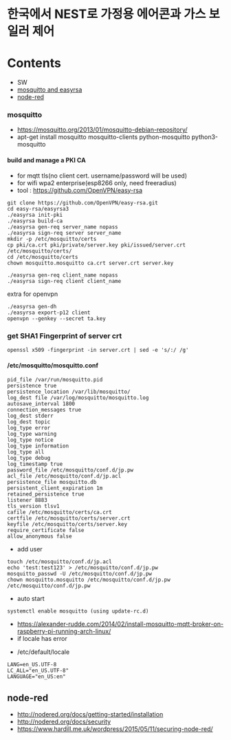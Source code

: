 한국에서 NEST로 가정용 에어콘과 가스 보일러 제어
======================================

# Contents
- SW
 - [mosquitto and easyrsa](#mosquitto)
 - [node-red](#node-red)

### mosquitto
 - https://mosquitto.org/2013/01/mosquitto-debian-repository/
 - apt-get install mosquitto mosquitto-clients python-mosquitto python3-mosquitto

#### build and manage a PKI CA
 - for mqtt tls(no client cert. username/password will be used)
 - for wifi wpa2 enterprise(esp8266 only, need freeradius)
 - tool : https://github.com/OpenVPN/easy-rsa
```
git clone https://github.com/OpenVPN/easy-rsa.git
cd easy-rsa/easyrsa3
./easyrsa init-pki
./easyrsa build-ca
./easyrsa gen-req server_name nopass
./easyrsa sign-req server server_name
mkdir -p /etc/mosquitto/certs
cp pki/ca.crt pki/private/server.key pki/issued/server.crt  /etc/mosquitto/certs/
cd /etc/mosquitto/certs
chown mosquitto.mosquitto ca.crt server.crt server.key
```

```
./easyrsa gen-req client_name nopass
./easyrsa sign-req client client_name
```


extra for openvpn
```
./easyrsa gen-dh
./easyrsa export-p12 client
openvpn --genkey --secret ta.key

```


### get SHA1 Fingerprint of server crt
```
openssl x509 -fingerprint -in server.crt | sed -e 's/:/ /g'
```

#### /etc/mosquitto/mosquitto.conf
```
pid_file /var/run/mosquitto.pid
persistence true
persistence_location /var/lib/mosquitto/
log_dest file /var/log/mosquitto/mosquitto.log
autosave_interval 1800
connection_messages true
log_dest stderr
log_dest topic
log_type error
log_type warning
log_type notice
log_type information
log_type all
log_type debug
log_timestamp true
password_file /etc/mosquitto/conf.d/jp.pw
acl_file /etc/mosquitto/conf.d/jp.acl
persistence_file mosquitto.db
persistent_client_expiration 1m
retained_persistence true
listener 8883
tls_version tlsv1
cafile /etc/mosquitto/certs/ca.crt
certfile /etc/mosquitto/certs/server.crt
keyfile /etc/mosquitto/certs/server.key
require_certificate false
allow_anonymous false
```

* add user
```
touch /etc/mosquitto/conf.d/jp.acl
echo 'test:test123' > /etc/mosquitto/conf.d/jp.pw 
mosquitto_passwd -U /etc/mosquitto/conf.d/jp.pw
chown mosquitto.mosquitto /etc/mosquitto/conf.d/jp.pw /etc/mosquitto/conf.d/jp.pw
```

 - auto start
```
systemctl enable mosquitto (using update-rc.d)
```

* https://alexander-rudde.com/2014/02/install-mosquitto-mqtt-broker-on-raspberry-pi-running-arch-linux/
* if locale has error
- /etc/default/locale 

```
LANG=en_US.UTF-8
LC_ALL="en_US.UTF-8"
LANGUAGE="en_US:en"
```

## node-red
* http://nodered.org/docs/getting-started/installation
* http://nodered.org/docs/security
* https://www.hardill.me.uk/wordpress/2015/05/11/securing-node-red/



